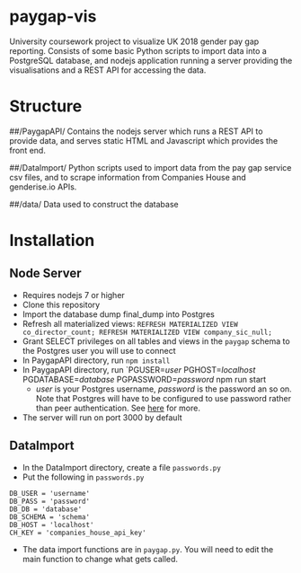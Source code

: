 # paygap-vis
University coursework project to visualize UK 2018 gender pay gap reporting.
Consists of some basic Python scripts to import data into a PostgreSQL database, and nodejs application running a server providing the visualisations and a REST API for accessing the data.

# Structure
##/PaygapAPI/
Contains the nodejs server which runs a REST API to provide data, and serves static HTML and Javascript which provides the front end.

##/DataImport/
Python scripts used to import data from the pay gap service csv files, and to scrape information from Companies House and genderise.io APIs.

##/data/
Data used to construct the database

# Installation
## Node Server
- Requires nodejs 7 or higher
- Clone this repository 
- Import the database dump final_dump into Postgres
- Refresh all materialized views: `REFRESH MATERIALIZED VIEW co_director_count; REFRESH MATERIALIZED VIEW company_sic_null;`
- Grant SELECT privileges on all tables and views in the `paygap` schema to the Postgres user you will use to connect
- In PaygapAPI directory, run `npm install`
- In PaygapAPI directory, run `PGUSER=$user$ PGHOST=$localhost$ PGDATABASE=$database$ PGPASSWORD=$password$ npm run start 
  - $user$ is your Postgres username, $password$ is the password an so on. Note that Postgres will have to be configured to use password rather than peer authentication. See [here](https://wiki.postgresql.org/wiki/Client_Authentication) for more.
- The server will run on port 3000 by default

## DataImport
- In the DataImport directory, create a file `passwords.py`
- Put the following in `passwords.py`
```
DB_USER = 'username'
DB_PASS = 'password'
DB_DB = 'database'
DB_SCHEMA = 'schema'
DB_HOST = 'localhost'
CH_KEY = 'companies_house_api_key'
```
- The data import functions are in `paygap.py`. You will need to edit the main function to change what gets called.
